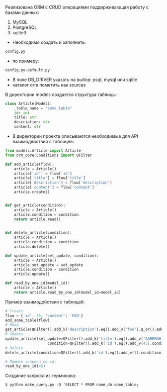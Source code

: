 Реализована ORM с CRUD операциями поддерживающая работу с базами данных:
  1. MySQL
  2. PostgreSQL
  3. sqlite3



- Необходимо создать и заполнить:
```python
config.py 
```
- по примеру:
```python
config.py.default.py
```
- В поле DB_DRIVER указать на выбор: psql, mysql или sqlite
- каталог orm пометить как sources

В директории models создается структура таблицы:
```python
class Article(Model):
    _table_name = "some_table"
    id: int 
    title: str 
    description: str 
    content: str
```


- В директории проекта описываются необходимые для API взаимодействия с таблицей:
```python
from models.Article import Article
from orm_core.Conditions import QFilter

def add_article(flow):
    article = Article()
    article['id'] = flow['id']
    article['title'] = flow['title']
    article['description'] = flow['description']
    article['content'] = flow['content']
    article.create()


def get_article(condition):
    article = Article()
    article.condition = condition
    return article.read()
    

def delete_article(condition):
    article = Article()
    article.condition = condition
    article.delete()

def update_article(set_update, condition):
    article = Article()
    article.set_update = set_update
    article.condition = condition
    article.update()

def read_by_one_id(model_id):
    article = Article()
    return article.read_by_one_id(model_id=model_id)
```


Пример взаимодействия с таблицей:
```python
# Create
flow = {'id': 45, 'content': 'FOO'} 
add_some_table(flow)
# Read
get_article(QFilter().add_k('description').eq().add_v('foo').q_or().add_k('id').ne().add_v(1).condition)
# Update
update_article(set_update=QFilter().add_k('title').eq().add_v('AARRRGH').condition,
                   condition=QFilter().add_k('id').eq().add_v(45).condition)
# Delete
delete_article(condition=QFilter().add_k('id').eq().add_v(1).condition)

# Пример запроса по id:
read_by_one_id(45)
```
Создание запроса из терминала:
```
$ python make_query.py -Q 'SELECT * FROM name_db.some_table;
```
